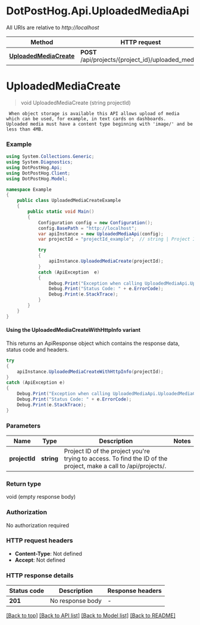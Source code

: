 # DotPostHog.Api.UploadedMediaApi

All URIs are relative to *http://localhost*

| Method | HTTP request | Description |
|--------|--------------|-------------|
| [**UploadedMediaCreate**](UploadedMediaApi.md#uploadedmediacreate) | **POST** /api/projects/{project_id}/uploaded_media/ |  |

<a id="uploadedmediacreate"></a>
# **UploadedMediaCreate**
> void UploadedMediaCreate (string projectId)



     When object storage is available this API allows upload of media which can be used, for example, in text cards on dashboards.      Uploaded media must have a content type beginning with 'image/' and be less than 4MB.     

### Example
```csharp
using System.Collections.Generic;
using System.Diagnostics;
using DotPostHog.Api;
using DotPostHog.Client;
using DotPostHog.Model;

namespace Example
{
    public class UploadedMediaCreateExample
    {
        public static void Main()
        {
            Configuration config = new Configuration();
            config.BasePath = "http://localhost";
            var apiInstance = new UploadedMediaApi(config);
            var projectId = "projectId_example";  // string | Project ID of the project you're trying to access. To find the ID of the project, make a call to /api/projects/.

            try
            {
                apiInstance.UploadedMediaCreate(projectId);
            }
            catch (ApiException  e)
            {
                Debug.Print("Exception when calling UploadedMediaApi.UploadedMediaCreate: " + e.Message);
                Debug.Print("Status Code: " + e.ErrorCode);
                Debug.Print(e.StackTrace);
            }
        }
    }
}
```

#### Using the UploadedMediaCreateWithHttpInfo variant
This returns an ApiResponse object which contains the response data, status code and headers.

```csharp
try
{
    apiInstance.UploadedMediaCreateWithHttpInfo(projectId);
}
catch (ApiException e)
{
    Debug.Print("Exception when calling UploadedMediaApi.UploadedMediaCreateWithHttpInfo: " + e.Message);
    Debug.Print("Status Code: " + e.ErrorCode);
    Debug.Print(e.StackTrace);
}
```

### Parameters

| Name | Type | Description | Notes |
|------|------|-------------|-------|
| **projectId** | **string** | Project ID of the project you&#39;re trying to access. To find the ID of the project, make a call to /api/projects/. |  |

### Return type

void (empty response body)

### Authorization

No authorization required

### HTTP request headers

 - **Content-Type**: Not defined
 - **Accept**: Not defined


### HTTP response details
| Status code | Description | Response headers |
|-------------|-------------|------------------|
| **201** | No response body |  -  |

[[Back to top]](#) [[Back to API list]](../README.md#documentation-for-api-endpoints) [[Back to Model list]](../README.md#documentation-for-models) [[Back to README]](../README.md)

